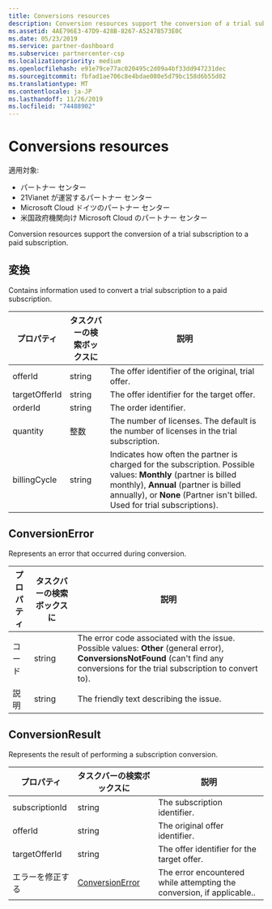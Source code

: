 ```yaml
---
title: Conversions resources
description: Conversion resources support the conversion of a trial subscription to a paid subscription.
ms.assetid: 4AE796E3-47D9-428B-8267-A5247B573E0C
ms.date: 05/23/2019
ms.service: partner-dashboard
ms.subservice: partnercenter-csp
ms.localizationpriority: medium
ms.openlocfilehash: e91e79ce77ac020495c2d09a4bf33dd947231dec
ms.sourcegitcommit: fbfad1ae706c8e4bdae080e5d79bc158d6b55d02
ms.translationtype: MT
ms.contentlocale: ja-JP
ms.lasthandoff: 11/26/2019
ms.locfileid: "74488902"
---
```

# <a name="conversions-resources"></a>Conversions resources

適用対象:

- パートナー センター
- 21Vianet が運営するパートナー センター
- Microsoft Cloud ドイツのパートナー センター
- 米国政府機関向け Microsoft Cloud のパートナー センター

Conversion resources support the conversion of a trial subscription to a paid subscription.

## <a name="conversion"></a>変換

Contains information used to convert a trial subscription to a paid subscription.

| プロパティ | タスクバーの検索ボックスに | 説明 |
| -------- | ---- | ----------- |
| offerId | string | The offer identifier of the original, trial offer. |
| targetOfferId | string | The offer identifier for the target offer. |
| orderId | string | The order identifier. |
| quantity | 整数 | The number of licenses. The default is the number of licenses in the trial subscription. |
| billingCycle | string | Indicates how often the partner is charged for the subscription. Possible values: **Monthly** (partner is billed monthly), **Annual** (partner is billed annually), or **None** (Partner isn't billed. Used for trial subscriptions). |

## <a name="conversionerror"></a>ConversionError

Represents an error that occurred during conversion.

| プロパティ | タスクバーの検索ボックスに | 説明 |
| -------- | ---- | ----------- |
| コード | string | The error code associated with the issue. Possible values: **Other** (general error), **ConversionsNotFound** (can't find any conversions for the trial subscription to convert to).
| 説明 | string | The friendly text describing the issue. |

## <a name="conversionresult"></a>ConversionResult

Represents the result of performing a subscription conversion.

| プロパティ       | タスクバーの検索ボックスに                                | 説明                                                            |
|----------------|-------------------------------------|------------------------------------------------------------------------|
| subscriptionId | string                              | The subscription identifier.                                           |
| offerId        | string                              | The original offer identifier.                                         |
| targetOfferId  | string                              | The offer identifier for the target offer.                             |
| エラーを修正する          | [ConversionError](#conversionerror) | The error encountered while attempting the conversion, if applicable.. |